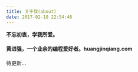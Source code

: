 ```yaml
---
title: 关于我(about)
date: 2017-02-18 22:54:46
---
```

**不忘初衷，学我所爱。**

#### 黄进强，一个业余的编程爱好者。huangjinqiang.com

待更新...
